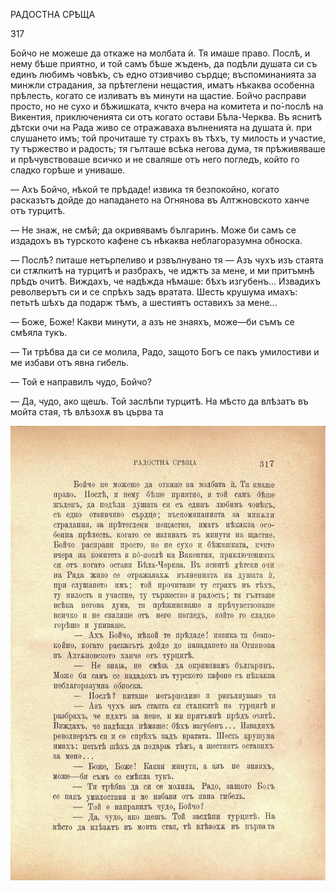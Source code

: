 ﻿РАДОСТНА СРѢЩА

317

Бойчо не можеше да откаже на молбата ѝ. Тя имаше право. Послѣ, и нему бѣше приятно, и той самъ бѣше жъденъ, да подѣли душата си съ единъ любимъ човѣкъ, съ едно отзивчиво сърдце; въспоминанията за минжли страдания, за прѣтеглени нещастия, иматъ нѣкаква особенна прѣлесть, когато се изливатъ въ минути на щастие. Бойчо расправи просто, но не сухо и бѣжишката, кчкто вчера на комитета и по́-послѣ на Викентия, приключенията си отъ когато остави Бѣла-Черква. Въ яснитѣ дѣтски очи на Рада живо се отражаваха вълненията на душата ѝ. при слушането имъ; той прочиташе ту страхъ въ тѣхъ, ту милость и участие, ту тържество и радость; тя гълташе всѣка негова дума, тя прѣживяваше и прѣчувствоваше всичко и не сваляше отъ него погледъ, който го сладко горѣше и униваше.

— Ахъ Бойчо, нѣкой те прѣдаде! извика тя безпокойно, когато расказътъ дойде до нападането на Огнянова въ Алтжновското ханче отъ турцитѣ.

— Не знаж, не смѣй; да окривявамъ българинъ. Може би самъ се издадохъ въ турското кафене съ нѣкаква неблагоразумна обноска.

— Послѣ? питаше нетърпеливо и рзвълнувано тя — Азъ чухъ изъ стаята си стѫпкитѣ на турцитѣ и разбрахъ, че иджтъ за мене, и ми притъмнѣ прѣдъ очитѣ. Виждахъ, че надѣжда нѣмаше: бѣхъ изгубенъ... Извадихъ револверътъ си и се спрѣхъ задъ вратата. Шесть крушума имахъ: петьтѣ шѣхъ да подарж тѣмъ, а шестиятъ оставихъ за мене...

— Боже, Боже! Какви минути, а азъ не знаяхъ, може—би съмъ се смѣяла тукъ.

— Ти трѣбва да си се молила, Радо, защото Богъ се пакъ умилостиви и ме избави отъ явна гибель.

— Той е направилъ чудо, Бойчо?

— Да, чудо, ако щешъ. Той заслѣпи турцитѣ. На мѣсто да влѣзатъ въ мойта стая, тѣ влѣзохѫ въ църва та

![original](../images/356.jpg)


